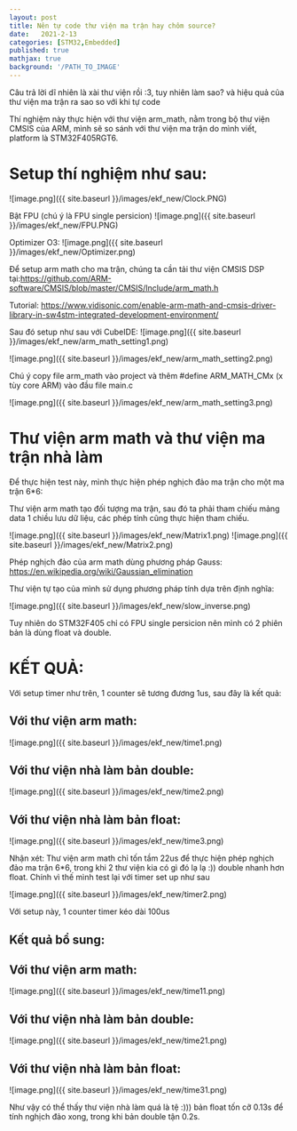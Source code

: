 ```yaml
---
layout: post
title: Nên tự code thư viện ma trận hay chôm source?
date:   2021-2-13
categories: [STM32,Embedded]
published: true
mathjax: true
background: '/PATH_TO_IMAGE'
---
```


Câu trả lời dĩ nhiên là xài thư viện rồi :3, tuy nhiên làm sao? và hiệu quả của thư viện ma trận ra sao so với khi tự code

Thí nghiệm này thực hiện với thư viện arm_math, nằm trong bộ thư viện CMSIS của ARM, mình sẽ so sánh với thư viện ma trận do mình viết, platform là STM32F405RGT6.

# Setup thí nghiệm như sau:
![image.png]({{ site.baseurl }}/images/ekf_new/Clock.PNG)

Bật FPU (chú ý là FPU single persicion)
![image.png]({{ site.baseurl }}/images/ekf_new/FPU.PNG)

Optimizer O3:
![image.png]({{ site.baseurl }}/images/ekf_new/Optimizer.png)

Để setup arm math cho ma trận, chúng ta cần tải thư viện CMSIS DSP tại:https://github.com/ARM-software/CMSIS/blob/master/CMSIS/Include/arm_math.h

Tutorial: https://www.vidisonic.com/enable-arm-math-and-cmsis-driver-library-in-sw4stm-integrated-development-environment/

Sau đó setup như sau với CubeIDE:
![image.png]({{ site.baseurl }}/images/ekf_new/arm_math_setting1.png)

![image.png]({{ site.baseurl }}/images/ekf_new/arm_math_setting2.png)

Chú ý copy file arm_math vào project và thêm #define ARM_MATH_CMx (x tùy core ARM) vào đầu file main.c

![image.png]({{ site.baseurl }}/images/ekf_new/arm_math_setting3.png)

# Thư viện arm math và thư viện ma trận nhà làm
Để thực hiện test này, mình thực hiện phép nghịch đảo ma trận cho một ma trận 6*6:

Thư viện arm math tạo đối tượng ma trận, sau đó ta phải tham chiếu mảng data 1 chiều lưu dữ liệu, các phép tính cũng thực hiện tham chiếu.

![image.png]({{ site.baseurl }}/images/ekf_new/Matrix1.png)
![image.png]({{ site.baseurl }}/images/ekf_new/Matrix2.png)

Phép nghịch đảo của arm math dùng phương pháp Gauss: https://en.wikipedia.org/wiki/Gaussian_elimination

Thư viện tự tạo của mình sử dụng phương pháp tính dựa trên định nghĩa:

![image.png]({{ site.baseurl }}/images/ekf_new/slow_inverse.png)

Tuy nhiên do STM32F405 chỉ có FPU single persicion nên mình có 2 phiên bản là dùng float và double.

# KẾT QUẢ:

Với setup timer như trên, 1 counter sẽ tương đương 1us, sau đây là kết quả:

## Với thư viện arm math:
![image.png]({{ site.baseurl }}/images/ekf_new/time1.png)
## Với thư viện nhà làm bản double:
![image.png]({{ site.baseurl }}/images/ekf_new/time2.png)
## Với thư viện nhà làm bản float:
![image.png]({{ site.baseurl }}/images/ekf_new/time3.png)

Nhận xét: Thư viện arm math chỉ tốn tầm 22us để thực hiện phép nghịch đảo ma trận 6*6, trong khi 2 thư viện kia có gì đó lạ lạ :)) double nhanh hơn float. Chính vì thế mình test lại với timer set up như sau

![image.png]({{ site.baseurl }}/images/ekf_new/timer2.png)

Với setup này, 1 counter timer kéo dài 100us
## Kết quả bổ sung:

## Với thư viện arm math:
![image.png]({{ site.baseurl }}/images/ekf_new/time11.png)
## Với thư viện nhà làm bản double:
![image.png]({{ site.baseurl }}/images/ekf_new/time21.png)
## Với thư viện nhà làm bản float:
![image.png]({{ site.baseurl }}/images/ekf_new/time31.png)

Như vậy có thể thấy thư viện nhà làm quá là tệ :))) bản float tốn cỡ 0.13s để tính nghịch đảo xong, trong khi bản double tận 0.2s.

